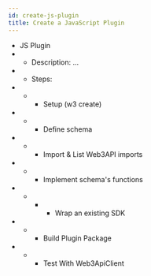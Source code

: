 ```yaml
---
id: create-js-plugin
title: Create a JavaScript Plugin
---
```


- JS Plugin
- - Description: ...
- - Steps:
- - - Setup (w3 create)
- - - Define schema
- - - Import & List Web3API imports
- - - Implement schema's functions
- - - - Wrap an existing SDK
- - - Build Plugin Package
- - - Test With Web3ApiClient